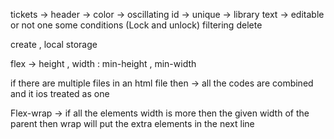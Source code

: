tickets -> header ->
color -> oscillating
id -> unique -> library 
text  -> editable or not one some conditions (Lock and unlock)
filtering 
delete 

create , local storage 
<!-- to code anything dynamic -> static version -->
<!-- html-> tags  -->
<!-- css -->
<!-- put the static html as a child for containing element in js and internal element -> shortcut (innerHTML) -->

flex -> height , width : min-height , min-width
 <!-- when you want that element should have minimum that height 
 and if  content inside it 
 increases then it should automatically
  increase it's height-->
if there are multiple files in an html file then -> 
all the codes are combined and it ios treated as one 

Flex-wrap -> if all the elements 
width is more then the given width of the parent
 then wrap will put the extra elements in the next line 


 